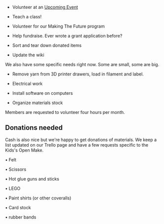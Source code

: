 - Volunteer at an [Upcoming Event](Upcoming_Event "wikilink")

- Teach a class!

- Volunteer for our Making The Future program

- Help fundraise. Ever wrote a grant application before?

- Sort and tear down donated items

- Update the wiki

We also have some specific needs right now. Some are small, some are big.

- Remove yarn from 3D printer drawers, load in filament and label.

- Electrical work

- Install software on computers

- Organize materials stock

Members are requested to volunteer four hours per month.

Donations needed
----------------

Cash is also nice but we're happy to get donations of materials. We keep a list updated on our Trello page and have a few requests specific to the Kids's Open Make.

• Felt

• Scissors

• Hot glue guns and sticks

• LEGO

• Paint shirts (or other coveralls)

• Card stock

• rubber bands

